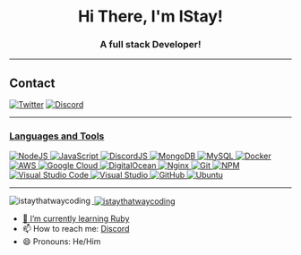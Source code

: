 


<h1 align="center">Hi There, I'm IStay!</h1>
<h3 align="center">A full stack Developer!</h3>

-------------------

## Contact
<a href="https://www.twitter.com/istaythatway">![Twitter](https://img.shields.io/twitter/follow/istaythatway?color=%231DA1F2&style=for-the-badge)</a> <a href="">![Discord](https://img.shields.io/discord/713668933433163827?color=%09%235865F2&style=for-the-badge)</a> <a href="https://discord.com/invite/w7B5nKB">

-------------------

### Languages and Tools  
![NodeJS](https://img.shields.io/badge/node.js-%2343853D.svg?style=for-the-badge&logo=node.js&logoColor=white) ![JavaScript](https://img.shields.io/badge/javascript-%23323330.svg?style=for-the-badge&logo=javascript&logoColor=%23F7DF1E) ![DiscordJS](https://img.shields.io/badge/discord.js-%232C3454.svg?style=for-the-badge&logo=Discord&logoColor=Blue) ![MongoDB](https://img.shields.io/badge/MongoDB-%234ea94b.svg?style=for-the-badge&logo=mongodb&logoColor=white) ![MySQL](https://img.shields.io/badge/mysql-%2300f.svg?style=for-the-badge&logo=mysql&logoColor=white) ![Docker](https://img.shields.io/badge/docker-%230db7ed.svg?style=for-the-badge&logo=docker&logoColor=white) ![AWS](https://img.shields.io/badge/AWS-%23FF9900.svg?style=for-the-badge&logo=amazon-aws&logoColor=white) ![Google Cloud](https://img.shields.io/badge/GoogleCloud-%234285F4.svg?style=for-the-badge&logo=google-cloud&logoColor=white) ![DigitalOcean](https://img.shields.io/badge/DigitalOcean-%230167ff.svg?style=for-the-badge&logo=digitalOcean&logoColor=white) ![Nginx](https://img.shields.io/badge/nginx-%23009639.svg?style=for-the-badge&logo=nginx&logoColor=white) ![Git](https://img.shields.io/badge/git-%23F05033.svg?style=for-the-badge&logo=git&logoColor=white) ![NPM](https://img.shields.io/badge/NPM-%23000000.svg?style=for-the-badge&logo=npm&logoColor=white) ![Visual Studio Code](https://img.shields.io/badge/VisualStudioCode-0078d7.svg?style=for-the-badge&logo=visual-studio-code&logoColor=white) ![Visual Studio](https://img.shields.io/badge/VisualStudio-5C2D91.svg?style=for-the-badge&logo=visual-studio&logoColor=white) ![GitHub](https://img.shields.io/badge/github-%23121011.svg?style=for-the-badge&logo=github&logoColor=white) ![Ubuntu](https://img.shields.io/badge/Ubuntu-E95420?style=for-the-badge&logo=ubuntu&logoColor=white)
  

 

  
-------------------
  
<p><img align="left" src="https://github-readme-stats.vercel.app/api/top-langs?username=istaythatwaycoding&show_icons=true&theme=synthwave&locale=en&layout=compact" alt="istaythatwaycoding" /></p>

<p>&nbsp;<img align="center" src="https://github-readme-stats.vercel.app/api?username=istaythatwaycoding&show_icons=true&theme=synthwave&locale=en" alt="istaythatwaycoding" /></p>
  
  - 🌱 I’m currently learning [Ruby](https://www.ruby-lang.org/en/)
- 📫 How to reach me: [Discord](https://www.dsc.gg/istay)
- 😄 Pronouns: He/Him

 <div>

